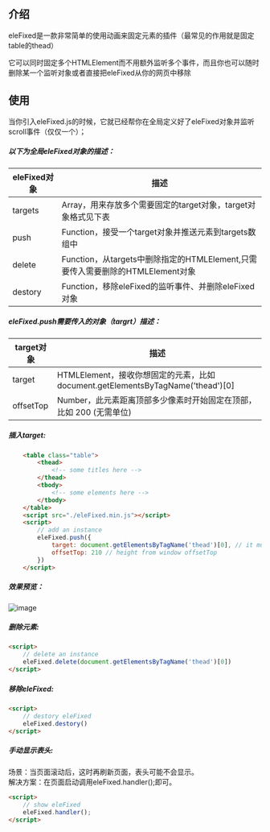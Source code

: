 ## 介绍

eleFixed是一款非常简单的使用动画来固定元素的插件（最常见的作用就是固定table的thead）

它可以同时固定多个HTMLElement而不用额外监听多个事件，而且你也可以随时删除某一个监听对象或者直接把eleFixed从你的网页中移除

## 使用

当你引入eleFixed.js的时候，它就已经帮你在全局定义好了eleFixed对象并监听scroll事件（仅仅一个）；


##### 以下为全局eleFixed对象的描述：
eleFixed对象 | 描述
--- |---
targets | Array，用来存放多个需要固定的target对象，target对象格式见下表
push | Function，接受一个target对象并推送元素到targets数组中
delete | Function，从targets中删除指定的HTMLElement,只需要传入需要删除的HTMLElement对象
destory | Function，移除eleFixed的监听事件、并删除eleFixed对象




##### eleFixed.push需要传入的对象（targrt）描述：

target对象 | 描述
--- |---
target | HTMLElement，接收你想固定的元素，比如 document.getElementsByTagName('thead')[0]
offsetTop | Number，此元素距离顶部多少像素时开始固定在顶部， 比如 200 (无需单位)


##### 插入target:

```html
    <table class="table">
        <thead>
            <!-- some titles here -->
        </thead>
        <tbody>
            <!-- some elements here -->
        </tbody>
    </table>
    <script src="./eleFixed.min.js"></script>
    <script>
        // add an instance
        eleFixed.push({
            target: document.getElementsByTagName('thead')[0], // it must be a HTMLElement
            offsetTop: 210 // height from window offsetTop
        })
    </script>
```

##### 效果预览：
![image](https://raw.githubusercontent.com/KenyeeC/eleFixed/master/demo.gif)

##### 删除元素:
```html
<script>
    // delete an instance
    eleFixed.delete(document.getElementsByTagName('thead')[0])
</script>
```

##### 移除eleFixed:
```html
<script>
    // destory eleFixed
    eleFixed.destory()
</script>
```

##### 手动显示表头:   
场景：当页面滚动后，这时再刷新页面，表头可能不会显示。   
解决方案：在页面启动调用eleFixed.handler();即可。   
```html
<script>
    // show eleFixed
    eleFixed.handler();
</script>
```
